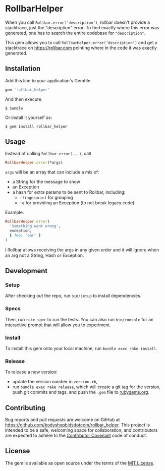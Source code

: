 # RollbarHelper

When you call `Rollbar.error('description')`, rollbar doesn't provide a stacktrace, just the "description" error. To find exactly where this error was generated, one has to search the entire codebase for `"description"`.

This gem allows you to call `RollbarHelper.error('description')` and get a stacktrace on https://rollbar.com pointing where in the code it was exactly generated.

## Installation

Add this line to your application's Gemfile:

```ruby
gem 'rollbar_helper'
```

And then execute:

    $ bundle

Or install it yourself as:

    $ gem install rollbar_helper

## Usage

Instead of calling `Rollbar.error(...)`, call
```ruby
RollbarHelper.error(*args)
```


`args` will be an array that can include a mix of:
- a String for the message to show
- an Exception
- a hash for extra params to be sent to Rollbar, including:
  - `:fingerprint` for grouping
  - `:e` for providing an Exception (to not break legacy code)

Example:
```ruby
RollbarHelper.error(
  'Something went wrong',
  exception,
  { foo: 'bar' }
)
```

ℹ️ Rollbar allows receiving the args in any given order and it will ignore when an arg not a String, Hash or Exception.

## Development

### Setup
After checking out the repo, run `bin/setup` to install dependencies.

### Specs
Then, run `rake spec` to run the tests. You can also run `bin/console` for an interactive prompt that will allow you to experiment.

### Install
To install this gem onto your local machine, run `bundle exec rake install`.

### Release
To release a new version:
- update the version number in `version.rb`,
- run `bundle exec rake release`, which will create a git tag for the version, push git commits and tags, and push the `.gem` file to [rubygems.org](https://rubygems.org).

## Contributing

Bug reports and pull requests are welcome on GitHub at https://github.com/bodyshopbidsdotcom/rollbar_helper.
This project is intended to be a safe, welcoming space for collaboration, and contributors are expected to adhere to the [Contributor Covenant](http://contributor-covenant.org) code of conduct.


## License

The gem is available as open source under the terms of the [MIT License](http://opensource.org/licenses/MIT).

